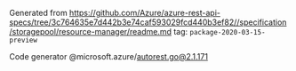 Generated from https://github.com/Azure/azure-rest-api-specs/tree/3c764635e7d442b3e74caf593029fcd440b3ef82//specification/storagepool/resource-manager/readme.md tag: `package-2020-03-15-preview`

Code generator @microsoft.azure/autorest.go@2.1.171


